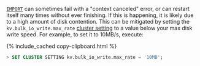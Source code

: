 [`IMPORT`](import.html) can sometimes fail with a "context canceled" error, or can restart itself many times without ever finishing. If this is happening, it is likely due to a high amount of disk contention. This can be mitigated by setting the `kv.bulk_io_write.max_rate` [cluster setting](cluster-settings.html) to a value below your max disk write speed. For example, to set it to 10MB/s, execute:

{% include_cached copy-clipboard.html %}
~~~ sql
> SET CLUSTER SETTING kv.bulk_io_write.max_rate = '10MB';
~~~
